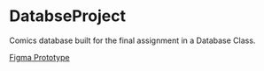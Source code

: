 # DatabseProject
Comics database built for the final assignment in a Database Class.

[Figma Prototype](https://www.figma.com/proto/hRMYCF8pcvYgJBLNKj4ln4/ComicsDatabase?node-id=1-2&starting-point-node-id=1%3A2)
